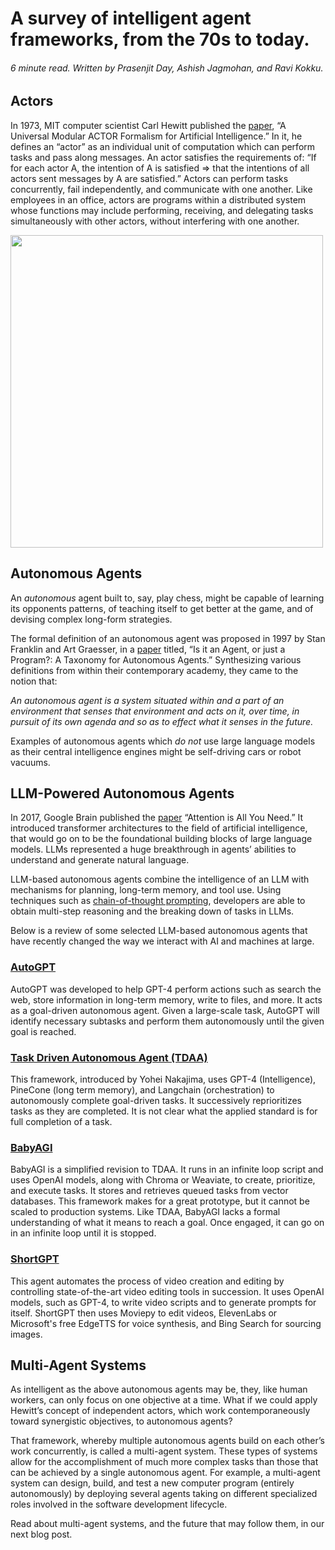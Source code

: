 # A survey of intelligent agent frameworks, from the 70s to today.
###### _6 minute read_. Written by Prasenjit Day, Ashish Jagmohan, and Ravi Kokku.

## Actors

In 1973, MIT computer scientist Carl Hewitt published the [paper](https://www.researchgate.net/publication/220812785_A_Universal_Modular_ACTOR_Formalism_for_Artificial_Intelligence), “A Universal Modular ACTOR Formalism for Artificial Intelligence.” In it, he defines an “actor” as an individual unit of computation which can perform tasks and pass along messages. An actor satisfies the requirements of: “If for each actor A, the intention of A is satisfied => that the intentions of all actors sent messages by A are satisfied.” Actors can perform tasks concurrently, fail independently, and communicate with one another. Like employees in an office, actors are programs within a distributed system whose functions may include performing, receiving, and delegating tasks simultaneously with other actors, without interfering with one another. 

<img src="https://github.com/EmergenceAI/EmergenceAI.github.io/blob/main/_posts/_images/fig24.png" width="500">

## Autonomous Agents

An _autonomous_ agent built to, say, play chess, might be capable of learning its opponents patterns, of teaching itself to get better at the game, and of devising complex long-form strategies. 

The formal definition of an autonomous agent was proposed in 1997 by Stan Franklin and Art Graesser, in a [paper](https://cse-robotics.engr.tamu.edu/dshell/cs631/papers/franklingraesser96agents.pdf) titled, “Is it an Agent, or just a Program?: A Taxonomy for Autonomous Agents.” Synthesizing various definitions from within their contemporary academy, they came to the notion that:

_An autonomous agent is a system situated within and a part of an environment that senses that_
_environment and acts on it, over time, in pursuit of its own agenda and so as to effect what it_
_senses in the future._

Examples of autonomous agents which _do not_ use large language models as their central intelligence engines might be self-driving cars or robot vacuums.

## LLM-Powered Autonomous Agents

In 2017, Google Brain published the [paper](https://proceedings.neurips.cc/paper_files/paper/2017/file/3f5ee243547dee91fbd053c1c4a845aa-Paper.pdf) “Attention is All You Need.” It introduced transformer architectures to the field of artificial intelligence, that would go on to be the foundational building blocks of large language models. LLMs represented a huge breakthrough in agents’ abilities to understand and generate natural language.

LLM-based autonomous agents combine the intelligence of an LLM with mechanisms for planning, long-term memory, and tool use. Using techniques such as [chain-of-thought prompting](https://arxiv.org/pdf/2201.11903.pdf), developers are able to obtain multi-step reasoning and the breaking down of tasks in LLMs.

Below is a review of some selected LLM-based autonomous agents that have recently changed the way we interact with AI and machines at large.

### [AutoGPT](https://github.com/Significant-Gravitas/AutoGPT)

AutoGPT was developed to help GPT-4 perform actions such as search the web, store information in long-term memory, write to files, and more. It acts as a goal-driven autonomous agent. Given a large-scale task, AutoGPT will identify necessary subtasks and perform them autonomously until the given goal is reached.

### [Task Driven Autonomous Agent (TDAA)](https://yoheinakajima.com/task-driven-autonomous-agent-utilizing-gpt-4-pinecone-and-langchain-for-diverse-applications/)

This framework, introduced by Yohei Nakajima, uses GPT-4 (Intelligence), PineCone (long term memory), and Langchain (orchestration) to autonomously complete goal-driven tasks. It successively reprioritizes tasks as they are completed. It is not clear what the applied standard is for full completion of a task.

### [BabyAGI](https://github.com/yoheinakajima/babyagi) 

BabyAGI is a simplified revision to TDAA. It runs in an infinite loop script and uses OpenAI models, along with Chroma or Weaviate, to create, prioritize, and execute tasks. It stores and retrieves queued tasks from vector databases. This framework makes for a great prototype, but it cannot be scaled to production systems. Like TDAA, BabyAGI lacks a formal understanding of what it means to reach a goal. Once engaged, it can go on in an infinite loop until it is stopped.

### [ShortGPT](https://github.com/RayVentura/ShortGPT) 

This agent automates the process of video creation and editing by controlling state-of-the-art video editing tools in succession. It uses OpenAI models, such as GPT-4, to write video scripts and to generate prompts for itself. ShortGPT then uses Moviepy to edit videos, ElevenLabs or Microsoft's free EdgeTTS for voice synthesis, and Bing Search for sourcing images.

## Multi-Agent Systems

As intelligent as the above autonomous agents may be, they, like human workers, can only focus on one objective at a time. What if we could apply Hewitt’s concept of independent actors, which work contemporaneously toward synergistic objectives, to autonomous agents? 

That framework, whereby multiple autonomous agents build on each other’s work concurrently, is called a multi-agent system. These types of systems allow for the accomplishment of much more complex tasks than those that can be achieved by a single autonomous agent. For example, a multi-agent system can design, build, and test a new computer program (entirely autonomously) by deploying several agents taking on different specialized roles involved in the software development lifecycle.

Read about multi-agent systems, and the future that may follow them, in our next blog post.
